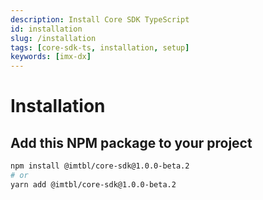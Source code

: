```yaml
---
description: Install Core SDK TypeScript
id: installation
slug: /installation
tags: [core-sdk-ts, installation, setup]
keywords: [imx-dx]
---
```


# Installation

## Add this NPM package to your project

```sh
npm install @imtbl/core-sdk@1.0.0-beta.2
# or
yarn add @imtbl/core-sdk@1.0.0-beta.2
```
